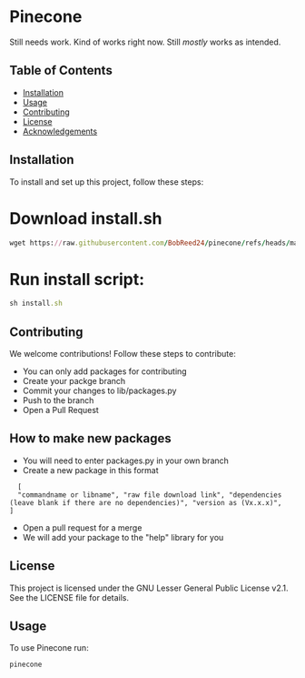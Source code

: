 # Pinecone

Still needs work. Kind of works right now. Still *mostly* works as intended.

## Table of Contents

- [Installation](#installation)
- [Usage](#usage)
- [Contributing](#contributing)
- [License](#license)
- [Acknowledgements](#acknowledgements)

## Installation

To install and set up this project, follow these steps:


# Download install.sh
```ruby
wget https://raw.githubusercontent.com/BobReed24/pinecone/refs/heads/main/install.sh
```
# Run install script:
```ruby
sh install.sh
```

## Contributing
We welcome contributions! Follow these steps to contribute:

- You can only add packages for contributing
- Create your packge branch
- Commit your changes to lib/packages.py
- Push to the branch 
- Open a Pull Request

## How to make new packages
- You will need to enter packages.py in your own branch
- Create a new package in this format
```
  [
  "commandname or libname", "raw file download link", "dependencies (leave blank if there are no dependencies)", "version as (Vx.x.x)",
]
```
- Open a pull request for a merge
- We will add your package to the "help" library for you
  
## License
This project is licensed under the GNU Lesser General Public License v2.1. See the LICENSE file for details.

## Usage

To use Pinecone run:

```sh
pinecone
```
